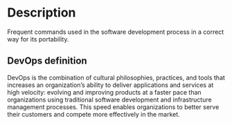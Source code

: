 # Description
Frequent commands used in the software development process in a correct way for its portability.

## DevOps definition
DevOps is the combination of cultural philosophies, practices, and tools that increases an organization’s 
ability to deliver applications and services at high velocity: evolving and improving products
at a faster pace than organizations using traditional software development and infrastructure management processes.
This speed enables organizations to better serve their customers and compete more effectively in the market.
